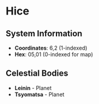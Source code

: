 # Hice

## System Information
- **Coordinates**: 6,2 (1-indexed)
- **Hex**: 05,01 (0-indexed for map)

## Celestial Bodies
- **Leinin** - Planet
- **Tsyomatsa** - Planet
